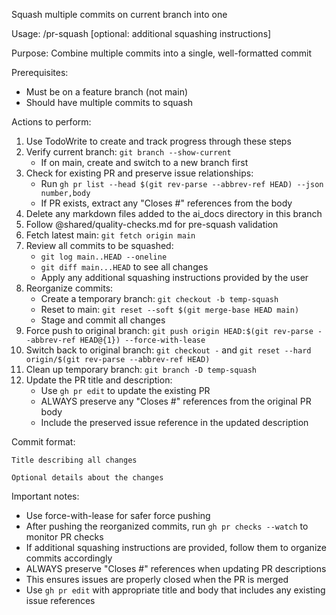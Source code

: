 Squash multiple commits on current branch into one

Usage: /pr-squash [optional: additional squashing instructions]

Purpose: Combine multiple commits into a single, well-formatted commit

Prerequisites:

- Must be on a feature branch (not main)
- Should have multiple commits to squash

Actions to perform:

1. Use TodoWrite to create and track progress through these steps
2. Verify current branch: `git branch --show-current`
   - If on main, create and switch to a new branch first
3. Check for existing PR and preserve issue relationships:
   - Run `gh pr list --head $(git rev-parse --abbrev-ref HEAD) --json number,body`
   - If PR exists, extract any "Closes #" references from the body
4. Delete any markdown files added to the ai_docs directory in this branch
5. Follow @shared/quality-checks.md for pre-squash validation
6. Fetch latest main: `git fetch origin main`
7. Review all commits to be squashed:
   - `git log main..HEAD --oneline`
   - `git diff main...HEAD` to see all changes
   - Apply any additional squashing instructions provided by the user
8. Reorganize commits:
   - Create a temporary branch: `git checkout -b temp-squash`
   - Reset to main: `git reset --soft $(git merge-base HEAD main)`
   - Stage and commit all changes
9. Force push to original branch: `git push origin HEAD:$(git rev-parse --abbrev-ref HEAD@{1}) --force-with-lease`
10. Switch back to original branch: `git checkout -` and `git reset --hard origin/$(git rev-parse --abbrev-ref HEAD)`
11. Clean up temporary branch: `git branch -D temp-squash`
12. Update the PR title and description:
    - Use `gh pr edit` to update the existing PR
    - ALWAYS preserve any "Closes #" references from the original PR body
    - Include the preserved issue reference in the updated description

Commit format:

```
Title describing all changes

Optional details about the changes
```

Important notes:

- Use force-with-lease for safer force pushing
- After pushing the reorganized commits, run `gh pr checks --watch` to monitor PR checks
- If additional squashing instructions are provided, follow them to organize commits accordingly
- ALWAYS preserve "Closes #" references when updating PR descriptions
- This ensures issues are properly closed when the PR is merged
- Use `gh pr edit` with appropriate title and body that includes any existing issue references
